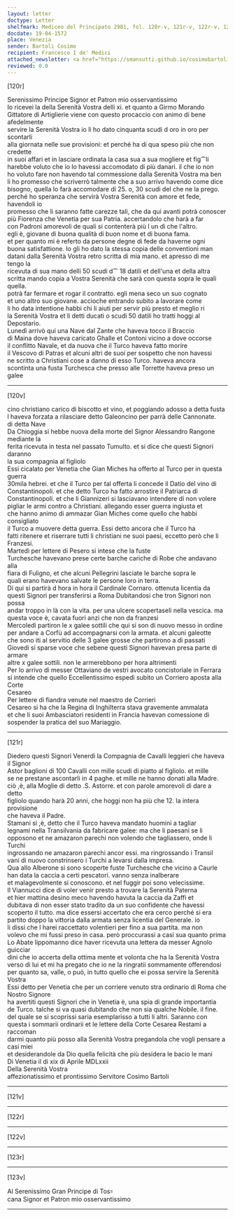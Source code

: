 ```yaml
---
layout: letter
doctype: Letter
shelfmark: Mediceo del Principato 2981, fol. 120r-v, 121r-v, 122r-v, 123r-v
docdate: 19-04-1572
place: Venezia
sender: Bartoli Cosimo
recipient: Francesco I de' Medici
attached_newsletter: <a href="https://smansutti.github.io/cosimobartoli/texts/3081_064/">3081_064</a>
reviewed: 0.0
---
```


[120r]  
  
  
Serenissimo Principe Signor et Patron mio osservantissimo  
Io ricevei la della Serenità Vostra delli xi. et quanto a Girmo Morando  
Gittatore di Artiglierie viene con questo procaccio con animo di bene afedelmente  
servire la Serenità Vostra io li ho dato cinquanta scudi d oro in oro per scontarli  
alla giornata nelle sue provisioni: et perché ha di qua speso più che non credette  
in suoi affari et in lasciare ordinata la casa sua a sua mogliere et fig⁀li  
harebbe voluto che io lo havessi accomodato di più danari. il che io non  
ho voluto fare non havendo tal commessione dalla Serenità Vostra ma ben  
li ho promesso che scriverrò talmente che a suo arrivo havendo come dice  
bisogno, quella lo farà accomodare di 25. o, 30 scudi del che ne la prego.  
perché ho speranza che servirà Vostra Serenità con amore et fede, havendoli io  
promesso che li saranno fatte carezze tali, che da qui avanti potrà conoscer  
più Fiorenza che Venetia per sua Patria. accertandolo che harà a far  
con Padroni amorevoli de quali si contenterà più l un dì che l'altro.  
egli è, giovane di buona qualità di buon nome et di buona fama.  
et per quanto mi è referto da persone degne di fede da haverne ogni  
buona satisfattione. Io gli ho dato la stessa copia delle conventioni man  
datani dalla Serenità Vostra retro scritta di mia mano. et apresso di me tengo la  
ricevuta di sua mano delli 50 scudi d⁀ 18 datili et dell'una et della altra  
scritta mando copia a Vostra Serenità che sarà con questa sopra le quali quella.  
potrà far fermare et rogar il contratto. egli mena seco un suo cognato  
et uno altro suo giovane. accioche entrando subito a lavorare come  
li ho data intentione habbi chi li aiuti per servir più presto et meglio ri  
la Serenità Vostra et li detti ducati o scudi 50 datili ho tratti hoggi al Depostario.  
Lunedì arrivò qui una Nave dal Zante che haveva tocco il Braccio  
di Maina dove haveva caricato Ghalle et Contoni vicino a dove occorse  
il conflitto Navale, et da nuova che il Turco haveva fatto morire  
il Vescovo di Patras et alcuni altri de suoi per sospetto che non havessi  
ne scritto a Christiani cose a danno di esso Turco. haveva ancora  
scontinta una fusta Turchesca che presso alle Torrette haveva preso un galee  
  
---  

[120v]  
  
  
cino christiano carico di biscotto et vino, et poggiando adosso a detta fusta  
l haveva forzata a rilasciare detto Galeoncino per parrà delle Cannonate.  
di detta Nave  
Da Chioggia si hebbe nuova della morte del Signor Alessandro Rangone mediante la  
ferita ricevuta in testa nel passato Tumulto. et si dice che questi Signori daranno  
la sua compagnia al figliolo  
Essi cicalato per Venetia che Gian Miches ha offerto al Turco per in questa guerra  
30mila hebrei. et che il Turco per tal offerta li concede il Datio del vino di  
Constantinopoli. et che detto Turco ha fatto arrostire il Patriarca di  
Constantinopoli. et che li Giannizeri si lasciavano intendere di non volere  
pigliar le armi contro a Christiani. allegando esser guerra ingiusta et  
che hanno animo di ammazar Gian Miches come quello che habbi consigliato  
il Turco a muovere detta guerra. Essi detto ancora che il Turco ha  
fatti ritenere et riserrare tutti li christiani ne suoi paesi, eccetto però che li  
Franzesi.  
Martedì per lettere di Pesero si intese che la fuste  
Turchesche havevano prese certe barche cariche di Robe che andavano alla  
fiara di Fuligno, et che alcuni Pellegrini lasciate le barche sopra le  
quali erano havevano salvate le persone loro in terra.  
Di qui si partirà d hora in hora il Cardinale Cornaro. ottenuta licentia da  
questi Signori per transferirsi a Roma Dubitandosi che tron Signori non possa  
andar troppo in là con la vita. per una ulcere scopertaseli nella vescica. ma  
questa voce è, cavata fuori anzi che non da franzesi  
Mercoledì partiron le x galee sottili che qui si son di nuovo messo in ordine  
per andare a Corfù ad accompagnarsi con la armata. et alcuni galeotte  
che sono iti al servitio delle 3 galee grosse che partirono a dì passati  
Giovedi si sparse voce che sebene questi Signori havevan presa parte di armare  
altre x galee sottili. non le armerebbono per hora altrimenti  
Per lo arrivo di messer Ottaviano de vestri avocato concistoriale in Ferrara  
si intende che quello Eccellentissimo espedì subito un Corriero aposta alla Corte  
Cesareo  
Per lettere di fiandra venute nel maestro de Corrieri  
Cesareo si ha che la Regina di Inghilterra stava gravemente ammalata  
et che li suoi Ambasciatori residenti in Francia havevan comessione di  
sospender la pratica del suo Mariaggio.  
  
---  

[121r]  
  
  
Diedero questi Signori Venerdì la Compagnia de Cavalli leggieri che haveva il Signor  
Astor baglioni di 100 Cavalli con mille scudi di piatto al figliolo. et mille  
se ne prestane ascontarli in 4 paghe. et mille ne hanno donati alla Madre.  
ciò ,è, alla Moglie di detto .S. Astorre. et con parole amorevoli di dare a detto  
figliolo quando harà 20 anni, che hoggi non ha più che 12. la intera provisione  
che haveva il Padre.  
Stamani si ,è, detto che il Turco haveva mandato huomini a tagliar  
legnami nella Transilvania da fabricare galee: ma che li paesani se li  
opposono et ne amazaron parechi non volendo che tagliassero, onde li Turchi  
ingrossando ne amazaron parechi ancor essi. ma ringrossando i Transil  
vani di nuovo constrinsero i Turchi a levarsi dalla impresa.  
Qua allo Alberone si sono scoperte fuste Turchesche che vicino a Caurle  
han data la caccia a certi pescatori. vanno senza inalberare  
et malagevolmente si conoscono. et nel fuggir poi sono velecissime.  
Il Viannucci dice di voler venir presto a trovare la Serenità Paterna  
et hier mattina desino meco havendo havuta la caccia da Zaffi et  
dubitava di non esser stato tradito da un suo confidente che havessi  
scoperto il tutto. ma dice essersi accertato che era cerco perché si era  
partito doppo la vittoria dalla armata senza licentia del Generale. io  
li dissi che l harei raccettato volentieri per fino a sua partita. ma non  
volevo che mi fussi preso in casa. però proccurassi a casi sua quanto prima  
Lo Abate lippomanno dice haver ricevuta una lettera da messer Agnolo guicciar  
dini che io accerta della ottima mente et volonta che ha la Serenità Vostra  
verso di lui et mi ha pregato che io ne la ringratii sommamente offerendosi  
per quanto sa, valle, o può, in tutto quello che ei possa servire la Serenità Vostra  
Essi detto per Venetia che per un corriere venuto stra ordinario di Roma che Nostro Signore  
ha avertiti questi Signori che in Venetia è, una spia di grande importantia  
de Turco. talche si va quasi dubitando che non sia qualche Nobile. il fine.  
del quale se si scoprissi saria esemplarisso a tutti li altri. Saranno con  
questa i sommarii ordinarii et le lettere della Corte Cesarea Restami a raccoman  
darmi quanto più posso alla Serenità Vostra pregandola che vogli pensare a casi miei  
et desiderandole da Dio quella felicità che più desidera le bacio le mani  
Di Venetia il di xix di Aprile MDLxxii  
Della Serenità Vostra  
affezionatissimo et prontissimo Servitore Cosimo Bartoli  
  
---  

[121v]  
  
  
  
---  

[122r]  
  
  
  
---  

[122v]  
  
  
  
---  

[123r]  
  
  
  
---  

[123v]  
  
  
Al Serenissimo Gran Principe di Tos꞊  
cana Signor et Patron mio osservantissimo  
  
---  

